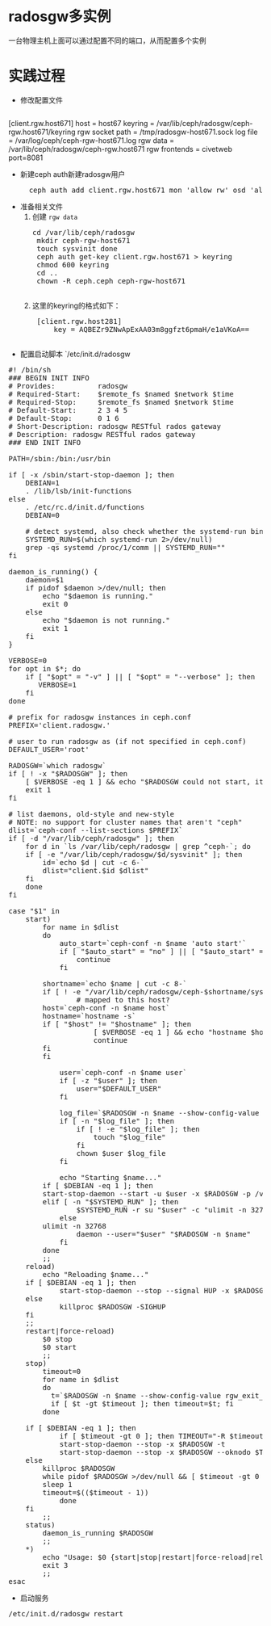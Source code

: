 # radosgw多实例

一台物理主机上面可以通过配置不同的端口，从而配置多个实例

# 实践过程

- 修改配置文件


	<pre>
[client.rgw.host671]
host = host67
keyring = /var/lib/ceph/radosgw/ceph-rgw.host671/keyring
rgw socket path = /tmp/radosgw-host671.sock
log file = /var/log/ceph/ceph-rgw-host671.log
rgw data = /var/lib/ceph/radosgw/ceph-rgw.host671
rgw frontends = civetweb port=8081
</pre>

- 新建ceph auth新建radosgw用户
	<pre>
	ceph auth add client.rgw.host671 mon 'allow rw' osd 'allow rwx'</pre>
- 准备相关文件
	1. 创建 `rgw data` 
		<pre>cd /var/lib/ceph/radosgw
		mkdir ceph-rgw-host671
		touch sysvinit done
		ceph auth get-key client.rgw.host671 > keyring
		chmod 600 keyring
		cd ..
		chown -R ceph.ceph ceph-rgw-host671
		</pre> 
	2. 这里的keyring的格式如下：
		<pre>
		[client.rgw.host281]
			key = AQBEZr9ZNwApExAA03m8ggfzt6pmaH/e1aVKoA==
		</pre>
- 配置启动脚本 `/etc/init.d/radosgw
<pre>
#! /bin/sh
### BEGIN INIT INFO
# Provides:          radosgw
# Required-Start:    $remote_fs $named $network $time
# Required-Stop:     $remote_fs $named $network $time
# Default-Start:     2 3 4 5
# Default-Stop:      0 1 6
# Short-Description: radosgw RESTful rados gateway
# Description: radosgw RESTful rados gateway
### END INIT INFO

PATH=/sbin:/bin:/usr/bin

if [ -x /sbin/start-stop-daemon ]; then
    DEBIAN=1
    . /lib/lsb/init-functions
else
    . /etc/rc.d/init.d/functions
    DEBIAN=0

    # detect systemd, also check whether the systemd-run binary exists
    SYSTEMD_RUN=$(which systemd-run 2>/dev/null)
    grep -qs systemd /proc/1/comm || SYSTEMD_RUN=""
fi

daemon_is_running() {
    daemon=$1
    if pidof $daemon >/dev/null; then
        echo "$daemon is running."
        exit 0
    else
        echo "$daemon is not running."
        exit 1
    fi
}

VERBOSE=0
for opt in $*; do
    if [ "$opt" = "-v" ] || [ "$opt" = "--verbose" ]; then
       VERBOSE=1
    fi
done

# prefix for radosgw instances in ceph.conf
PREFIX='client.radosgw.'

# user to run radosgw as (if not specified in ceph.conf)
DEFAULT_USER='root'

RADOSGW=`which radosgw`
if [ ! -x "$RADOSGW" ]; then
    [ $VERBOSE -eq 1 ] && echo "$RADOSGW could not start, it is not executable."
    exit 1
fi

# list daemons, old-style and new-style
# NOTE: no support for cluster names that aren't "ceph"
dlist=`ceph-conf --list-sections $PREFIX`
if [ -d "/var/lib/ceph/radosgw" ]; then
    for d in `ls /var/lib/ceph/radosgw | grep ^ceph-`; do
	if [ -e "/var/lib/ceph/radosgw/$d/sysvinit" ]; then
	    id=`echo $d | cut -c 6-`
	    dlist="client.$id $dlist"
	fi
    done
fi

case "$1" in
    start)
        for name in $dlist
        do
            auto_start=`ceph-conf -n $name 'auto start'`
            if [ "$auto_start" = "no" ] || [ "$auto_start" = "false" ] || [ "$auto_start" = "0" ]; then
                continue
            fi

	    shortname=`echo $name | cut -c 8-`
	    if [ ! -e "/var/lib/ceph/radosgw/ceph-$shortname/sysvinit" ]; then
                # mapped to this host?
		host=`ceph-conf -n $name host`
		hostname=`hostname -s`
		if [ "$host" != "$hostname" ]; then
                    [ $VERBOSE -eq 1 ] && echo "hostname $hostname could not be found in ceph.conf:[$name], not starting."
                    continue
		fi
	    fi

            user=`ceph-conf -n $name user`
            if [ -z "$user" ]; then
                user="$DEFAULT_USER"
            fi

            log_file=`$RADOSGW -n $name --show-config-value log_file`
            if [ -n "$log_file" ]; then
                if [ ! -e "$log_file" ]; then
                    touch "$log_file"
                fi
                chown $user $log_file
            fi

            echo "Starting $name..."
	    if [ $DEBIAN -eq 1 ]; then
		start-stop-daemon --start -u $user -x $RADOSGW -p /var/run/ceph/client-$name.pid -- -n $name
	    elif [ -n "$SYSTEMD_RUN" ]; then
                $SYSTEMD_RUN -r su "$user" -c "ulimit -n 32768; $RADOSGW -n $name"
            else
		ulimit -n 32768
                daemon --user="$user" "$RADOSGW -n $name"
            fi
        done
        ;;
    reload)
        echo "Reloading $name..."
	if [ $DEBIAN -eq 1 ]; then
            start-stop-daemon --stop --signal HUP -x $RADOSGW --oknodo
	else
            killproc $RADOSGW -SIGHUP
	fi
	;;
    restart|force-reload)
        $0 stop
        $0 start
        ;;
    stop)
        timeout=0
        for name in $dlist
        do
          t=`$RADOSGW -n $name --show-config-value rgw_exit_timeout_secs`
          if [ $t -gt $timeout ]; then timeout=$t; fi
        done

	if [ $DEBIAN -eq 1 ]; then
            if [ $timeout -gt 0 ]; then TIMEOUT="-R $timeout"; fi
            start-stop-daemon --stop -x $RADOSGW -t
            start-stop-daemon --stop -x $RADOSGW --oknodo $TIMEOUT
	else
	    killproc $RADOSGW
	    while pidof $RADOSGW >/dev/null && [ $timeout -gt 0 ] ; do
		sleep 1
		timeout=$(($timeout - 1))
            done
	fi
        ;;
    status)
        daemon_is_running $RADOSGW
        ;;
    *)
        echo "Usage: $0 {start|stop|restart|force-reload|reload|status} [-v|--verbose]" >&2
        exit 3
        ;;
esac
</pre>
- 启动服务

<pre>
/etc/init.d/radosgw restart
</pre>
